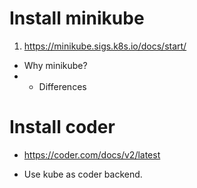 # Install minikube

1. https://minikube.sigs.k8s.io/docs/start/

- Why minikube? 
- - Differences 


# Install coder

- https://coder.com/docs/v2/latest

- Use kube as coder backend. 
